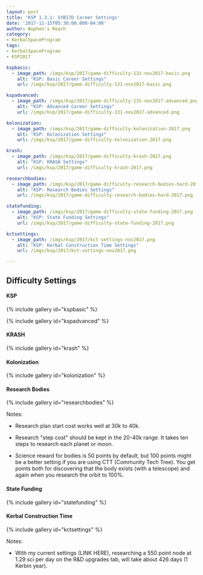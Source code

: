 ```yaml
---
layout: post
title: 'KSP 1.3.1: SYB17D Career Settings'
date: '2017-11-15T05:30:00.000-04:00'
author: Wuphon's Reach
category:
- KerbalSpaceProgram
tags:
- KerbalSpaceProgram
- KSP2017

kspbasic:
  - image_path: /imgs/ksp/2017/game-difficulty-131-nov2017-basic.png
    alt: "KSP: Basic Career Settings"
    url: /imgs/ksp/2017/game-difficulty-131-nov2017-basic.png

kspadvanced:
  - image_path: /imgs/ksp/2017/game-difficulty-131-nov2017-advanced.png
    alt: "KSP: Advanced Career Settings"
    url: /imgs/ksp/2017/game-difficulty-131-nov2017-advanced.png

kolonization:
  - image_path: /imgs/ksp/2017/game-difficulty-kolonization-2017.png
    alt: "KSP: Kolonization Settings"
    url: /imgs/ksp/2017/game-difficulty-kolonization-2017.png

krash:
  - image_path: /imgs/ksp/2017/game-difficulty-krash-2017.png
    alt: "KSP: KRASH Settings"
    url: /imgs/ksp/2017/game-difficulty-krash-2017.png

researchbodies:
  - image_path: /imgs/ksp/2017/game-difficulty-research-bodies-hard-2017.png
    alt: "KSP: Research Bodies Settings"
    url: /imgs/ksp/2017/game-difficulty-research-bodies-hard-2017.png

statefunding:
  - image_path: /imgs/ksp/2017/game-difficulty-state-funding-2017.png
    alt: "KSP: State Funding Settings"
    url: /imgs/ksp/2017/game-difficulty-state-funding-2017.png

kctsettings:
  - image_path: /imgs/ksp/2017/kct-settings-nov2017.png
    alt: "KSP: Kerbal Construction Time Settings"
    url: /imgs/ksp/2017/kct-settings-nov2017.png

---
```


## Difficulty Settings

#### KSP

{% include gallery id="kspbasic" %}

{% include gallery id="kspadvanced" %}

#### KRASH

{% include gallery id="krash" %}

#### Kolonization

{% include gallery id="kolonization" %}

#### Research Bodies

{% include gallery id="researchbodies" %}

Notes:

- Research plan start cost works well at 30k to 40k.

- Research "step cost" should be kept in the 20-40k range.  It takes ten steps to research each planet or moon.

- Science reward for bodies is 50 points by default, but 100 points might be a better setting if you are using CTT (Community Tech Tree).  You get points both for discovering that the body exists (with a telescope) and again when you research the orbit to 100%.

#### State Funding

{% include gallery id="statefunding" %}

#### Kerbal Construction Time

{% include gallery id="kctsettings" %}

Notes:

- With my current settings (LINK HERE), researching a 550 point node at 1.29 sci per day on the R&D upgrades tab, will take about 426 days (1 Kerbin year).







